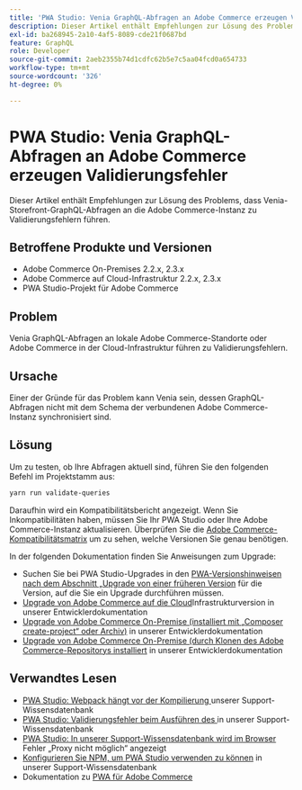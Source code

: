 ```yaml
---
title: 'PWA Studio: Venia GraphQL-Abfragen an Adobe Commerce erzeugen Validierungsfehler'
description: Dieser Artikel enthält Empfehlungen zur Lösung des Problems, dass Venia-Storefront-GraphQL-Abfragen an die Adobe Commerce-Instanz zu Validierungsfehlern führen.
exl-id: ba268945-2a10-4af5-8089-cde21f0687bd
feature: GraphQL
role: Developer
source-git-commit: 2aeb2355b74d1cdfc62b5e7c5aa04fcd0a654733
workflow-type: tm+mt
source-wordcount: '326'
ht-degree: 0%

---
```


# PWA Studio: Venia GraphQL-Abfragen an Adobe Commerce erzeugen Validierungsfehler

Dieser Artikel enthält Empfehlungen zur Lösung des Problems, dass Venia-Storefront-GraphQL-Abfragen an die Adobe Commerce-Instanz zu Validierungsfehlern führen.

## Betroffene Produkte und Versionen

* Adobe Commerce On-Premises 2.2.x, 2.3.x
* Adobe Commerce auf Cloud-Infrastruktur 2.2.x, 2.3.x
* PWA Studio-Projekt für Adobe Commerce

## Problem

Venia GraphQL-Abfragen an lokale Adobe Commerce-Standorte oder Adobe Commerce in der Cloud-Infrastruktur führen zu Validierungsfehlern.

## Ursache

Einer der Gründe für das Problem kann Venia sein, dessen GraphQL-Abfragen nicht mit dem Schema der verbundenen Adobe Commerce-Instanz synchronisiert sind.

## Lösung

Um zu testen, ob Ihre Abfragen aktuell sind, führen Sie den folgenden Befehl im Projektstamm aus:

```bash
yarn run validate-queries
```

Daraufhin wird ein Kompatibilitätsbericht angezeigt. Wenn Sie Inkompatibilitäten haben, müssen Sie Ihr PWA Studio oder Ihre Adobe Commerce-Instanz aktualisieren. Überprüfen Sie die [Adobe Commerce-Kompatibilitätsmatrix](https://developer.adobe.com/commerce/pwa-studio/integrations/adobe-commerce/version-compatibility/) um zu sehen, welche Versionen Sie genau benötigen.

In der folgenden Dokumentation finden Sie Anweisungen zum Upgrade:

* Suchen Sie bei PWA Studio-Upgrades in den [PWA-Versionshinweisen nach dem Abschnitt „Upgrade von einer früheren Version](https://github.com/magento/pwa-studio/releases/) für die Version, auf die Sie ein Upgrade durchführen müssen.
* [Upgrade von Adobe Commerce auf die Cloud](https://experienceleague.adobe.com/en/docs/commerce-cloud-service/user-guide/develop/upgrade/commerce-version)Infrastrukturversion in unserer Entwicklerdokumentation
* [Upgrade von Adobe Commerce On-Premise (installiert mit „Composer create-project“ oder Archiv)](https://experienceleague.adobe.com/en/docs/commerce-operations/upgrade-guide/implementation/perform-upgrade) in unserer Entwicklerdokumentation
* [Upgrade von Adobe Commerce On-Premise (durch Klonen des Adobe Commerce-Repositorys installiert](https://experienceleague.adobe.com/en/docs/commerce-operations/upgrade-guide/developer/git-installs) in unserer Entwicklerdokumentation

## Verwandtes Lesen

* [PWA Studio: Webpack hängt vor der Kompilierung ](/help/troubleshooting/miscellaneous/pwa-studio-webpack-hangs-before-beginning-compilation.md) unserer Support-Wissensdatenbank
* [PWA Studio: Validierungsfehler beim Ausführen des ](/help/troubleshooting/miscellaneous/pwa-studio-validation-errors-when-running-developer-mode.md) in unserer Support-Wissensdatenbank
* [PWA Studio: In unserer Support-Wissensdatenbank wird im Browser ](/help/troubleshooting/miscellaneous/pwa-studio-browser-displays-cannot-proxy-to-error.md) Fehler „Proxy nicht möglich“ angezeigt
* [Konfigurieren Sie NPM, um PWA Studio verwenden zu können](/help/how-to/general/configure-npm-to-be-able-to-use-pwa-studio.md) in unserer Support-Wissensdatenbank
* Dokumentation zu [PWA für Adobe Commerce](https://magento.github.io/pwa-studio/)
